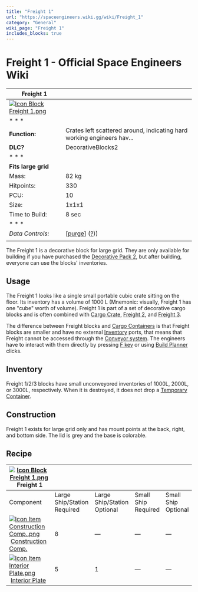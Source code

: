 ```yaml
---
title: "Freight 1"
url: "https://spaceengineers.wiki.gg/wiki/Freight_1"
category: "General"
wiki_page: "Freight 1"
includes_blocks: true
---
```


# Freight 1 - Official Space Engineers Wiki

| Freight 1 |     |
| --- | --- |
| [![Icon Block Freight 1.png](https://spaceengineers.wiki.gg/images/Icon_Block_Freight_1.png?311795)](https://spaceengineers.wiki.gg/wiki/File:Icon_Block_Freight_1.png) |     |
| * * * |     |
| **Function:** | Crates left scattered around, indicating hard working engineers hav... |
| **DLC?** | DecorativeBlocks2 |
| * * * |     |
| **Fits large grid** |     |
| Mass: | 82 kg |
| Hitpoints: | 330 |
| PCU: | 10  |
| Size: | 1x1x1 |
| Time to Build: | 8 sec |
| * * * |     |
| _Data Controls:_ | \[[purge](https://spaceengineers.wiki.gg/wiki/Freight_1?action=purge)\] ([?](https://spaceengineers.wiki.gg/wiki/Template:Info_Block))) |
|     |     |

The Freight 1 is a decorative block for large grid. They are only available for building if you have purchased the [Decorative Pack 2](https://spaceengineers.wiki.gg/wiki/Decorative_Pack_2 "Decorative Pack 2"), but after building, everyone can use the blocks' inventories.

## Usage

The Freight 1 looks like a single small portable cubic crate sitting on the floor. Its inventory has a volume of 1000 L (Mnemonic: visually, Freight 1 has one "cube" worth of volume). Freight 1 is part of a set of decorative cargo blocks and is often combined with [Cargo Crate](https://spaceengineers.wiki.gg/wiki/Cargo_Crate "Cargo Crate"), [Freight 2](https://spaceengineers.wiki.gg/wiki/Freight_2 "Freight 2"), and [Freight 3](https://spaceengineers.wiki.gg/wiki/Freight_3 "Freight 3").

The difference between Freight blocks and [Cargo Containers](https://spaceengineers.wiki.gg/wiki/Cargo_Container "Cargo Container") is that Freight blocks are smaller and have no external [Inventory](https://spaceengineers.wiki.gg/wiki/Inventory "Inventory") ports, that means that Freight cannot be accessed through the [Conveyor system](https://spaceengineers.wiki.gg/wiki/Conveyor_system "Conveyor system"). The engineers have to interact with them directly by pressing [F key](https://spaceengineers.wiki.gg/wiki/Key_Bindings "Key Bindings") or using [Build Planner](https://spaceengineers.wiki.gg/wiki/Build_Planner "Build Planner") clicks.

## Inventory

Freight 1/2/3 blocks have small unconveyored inventories of 1000L, 2000L, or 3000L, respectively. When it is destroyed, it does not drop a [Temporary Container](https://spaceengineers.wiki.gg/wiki/Temporary_Container "Temporary Container").

## Construction

Freight 1 exists for large grid only and has mount points at the back, right, and bottom side. The lid is grey and the base is colorable.

## Recipe

| [![Icon Block Freight 1.png](https://spaceengineers.wiki.gg/images/thumb/Icon_Block_Freight_1.png/21px-Icon_Block_Freight_1.png?311795)](https://spaceengineers.wiki.gg/wiki/Freight_1 "Freight 1") Freight 1 |     |     |     |     |
| --- | --- | --- | --- | --- |
| Component | Large Ship/Station  <br>Required | Large Ship/Station  <br>Optional | Small Ship  <br>Required | Small Ship  <br>Optional |
| [![Icon Item Construction Comp..png](https://spaceengineers.wiki.gg/images/thumb/Icon_Item_Construction_Comp..png/21px-Icon_Item_Construction_Comp..png?cdc26f)](https://spaceengineers.wiki.gg/wiki/Construction_Comp. "Construction Comp.") [Construction Comp.](https://spaceengineers.wiki.gg/wiki/Construction_Comp. "Construction Comp.") | 8   | —   | —   | —   |
| [![Icon Item Interior Plate.png](https://spaceengineers.wiki.gg/images/thumb/Icon_Item_Interior_Plate.png/21px-Icon_Item_Interior_Plate.png?d80f8e)](https://spaceengineers.wiki.gg/wiki/Interior_Plate "Interior Plate") [Interior Plate](https://spaceengineers.wiki.gg/wiki/Interior_Plate "Interior Plate") | 5   | 1   | —   | —   |